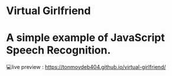 # Virtual Girlfriend
# A simple example of JavaScript Speech Recognition. 
 
💻live preview : https://tonmoydeb404.github.io/virtual-girlfriend/
